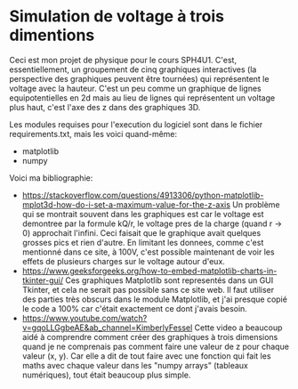# Simulation de voltage à trois dimentions
Ceci est mon projet de physique pour le cours SPH4U1. C'est, essentiellement, un groupement de cinq graphiques interactives (la perspective des graphiques peuvent être tournées) qui représentent le voltage avec la hauteur. C'est un peu comme un graphique de lignes equipotentielles en 2d mais au lieu de lignes qui représentent un voltage plus haut, c'est l'axe des z dans des graphiques 3D. 

Les modules requises pour l'execution du logiciel sont dans le fichier requirements.txt, mais les voici quand-même:
- matplotlib
- numpy

Voici ma bibliographie:
- https://stackoverflow.com/questions/4913306/python-matplotlib-mplot3d-how-do-i-set-a-maximum-value-for-the-z-axis 
  Un problème qui se montrait souvent dans les graphiques est car le voltage est demontree par la formule kQ/r, le voltage pres de la charge (quand r -> 0) approchait l'infini. Ceci faisait que le graphique avait quelques grosses pics et rien d'autre. En limitant les donnees, comme c'est mentionné dans ce site, à 100V, c'est possible maintenant de voir les effets de plusieurs charges sur le voltage autour d'eux.
- https://www.geeksforgeeks.org/how-to-embed-matplotlib-charts-in-tkinter-gui/ 
  Ces graphiques Matplotlib sont representés dans un GUI Tkinter, et cela ne serait pas possible sans ce site web. Il faut utiliser des parties très obscurs dans le module Matplotlib, et j'ai presque copié le code a 100% car c'était exactement ce dont j'avais besoin.
- https://www.youtube.com/watch?v=gqoLLGgbeAE&ab_channel=KimberlyFessel 
  Cette video a beaucoup aidé à comprendre comment créer des graphiques à trois dimensions quand je ne comprenais pas comment faire une valeur de z pour chaque valeur (x, y). Car elle a dit de tout faire avec une fonction qui fait les maths avec chaque valeur dans les "numpy arrays" (tableaux numériques), tout était beaucoup plus simple. 
